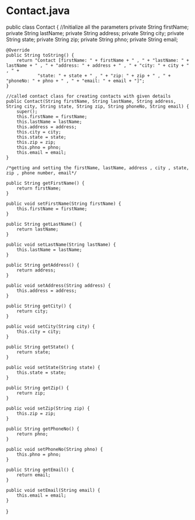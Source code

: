 # Contact.java
public class Contact {
    //Initialize all the parameters
    private String firstName;
    private String lastName;
    private String address;
    private String city;
    private String state;
    private String zip;
    private String phno;
    private String email;

    @Override
    public String toString() {
        return "Contact [firstName: " + firstName + " , " + "lastName: " + lastName + " , " + "address: " + address + " , " + "city: " + city + " , " +
                "state: " + state + " , " + "zip: " + zip + " , " + "phoneNo: " + phno + " , " + "email: " + email + "]";
    }

    //called contact class for creating contacts with given details
    public Contact(String firstName, String lastName, String address, String city, String state, String zip, String phoneNo, String email) {
        super();
        this.firstName = firstName;
        this.lastName = lastName;
        this.address = address;
        this.city = city;
        this.state = state;
        this.zip = zip;
        this.phno = phno;
        this.email = email;
    }

    /*getting and setting the firstName, lastName, address , city , state, zip , phone number, email*/

    public String getFirstName() {
        return firstName;
    }

    public void setFirstName(String firstName) {
        this.firstName = firstName;
    }

    public String getLastName() {
        return lastName;
    }

    public void setLastName(String lastName) {
        this.lastName = lastName;
    }

    public String getAddress() {
        return address;
    }

    public void setAddress(String address) {
        this.address = address;
    }

    public String getCity() {
        return city;
    }

    public void setCity(String city) {
        this.city = city;
    }

    public String getState() {
        return state;
    }

    public void setState(String state) {
        this.state = state;
    }

    public String getZip() {
        return zip;
    }

    public void setZip(String zip) {
        this.zip = zip;
    }

    public String getPhoneNo() {
        return phno;
    }

    public void setPhoneNo(String phno) {
        this.phno = phno;
    }

    public String getEmail() {
        return email;
    }

    public void setEmail(String email) {
        this.email = email;
    }

}
